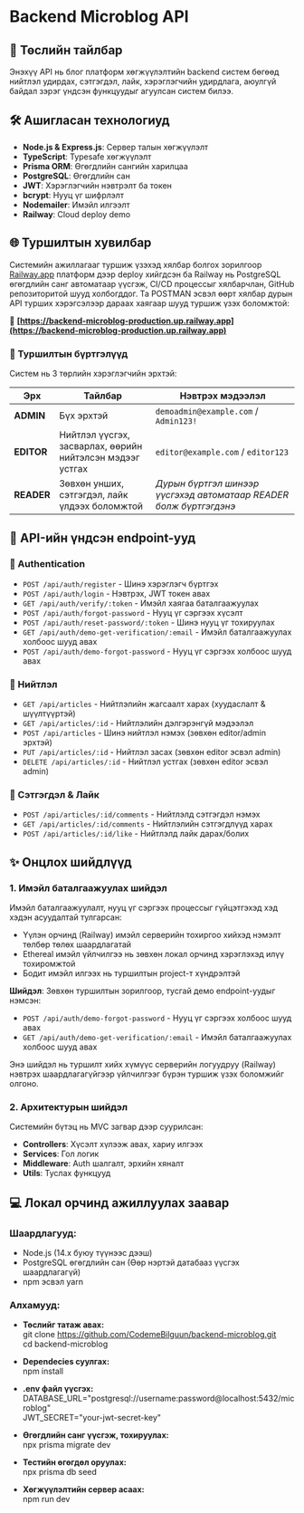 # Backend Microblog API

## 📌 Төслийн тайлбар

Энэхүү API нь блог платформ хөгжүүлэлтийн backend систем бөгөөд нийтлэл удирдах, сэтгэгдэл, лайк, хэрэглэгчийн удирдлага, аюулгүй байдал зэрэг үндсэн функцуудыг агуулсан систем билээ.

## 🛠️ Ашигласан технологиуд

- **Node.js & Express.js**: Сервер талын хөгжүүлэлт
- **TypeScript**: Typesafe хөгжүүлэлт
- **Prisma ORM**: Өгөгдлийн сангийн харилцаа
- **PostgreSQL**: Өгөгдлийн сан
- **JWT**: Хэрэглэгчийн нэвтрэлт ба токен
- **bcrypt**: Нууц үг шифрлэлт
- **Nodemailer**: Имэйл илгээлт
- **Railway**: Cloud deploy demo

## 🌐 Туршилтын хувилбар

Системийн ажиллагааг туршиж үзэхэд хялбар болгох зорилгоор [Railway.app](https://railway.app) платформ дээр deploy хийгдсэн ба Railway нь PostgreSQL өгөгдлийн санг автоматаар үүсгэж, CI/CD процессыг хялбарчлан, GitHub репозиторитой шууд холбогддог. Та POSTMAN эсвэл өөрт хялбар дурын API турших хэрэгсэлээр дараах хаягаар шууд туршиж үзэх боломжтой:

🔗 **[https://backend-microblog-production.up.railway.app](https://backend-microblog-production.up.railway.app)**

### 👤 Туршилтын бүртгэлүүд

Систем нь 3 төрлийн хэрэглэгчийн эрхтэй:

| Эрх        | Тайлбар                                                   | Нэвтрэх мэдээлэл                                                   |
| ---------- | --------------------------------------------------------- | ------------------------------------------------------------------ |
| **ADMIN**  | Бүх эрхтэй                                                | `demoadmin@example.com` / `Admin123!`                              |
| **EDITOR** | Нийтлэл үүсгэх, засварлах, өөрийн нийтэлсэн мэдээг устгах | `editor@example.com` / `editor123`                                 |
| **READER** | Зөвхөн унших, сэтгэгдэл, лайк үлдээх боломжтой            | _Дурын бүртгэл шинээр үүсгэхэд автоматаар READER болж бүртгэгдэнэ_ |

## 🔄 API-ийн үндсэн endpoint-ууд

### 🔐 Authentication

- `POST /api/auth/register` - Шинэ хэрэглэгч бүртгэх
- `POST /api/auth/login` - Нэвтрэх, JWT токен авах
- `GET /api/auth/verify/:token` - Имэйл хаягаа баталгаажуулах
- `POST /api/auth/forgot-password` - Нууц үг сэргээх хүсэлт
- `POST /api/auth/reset-password/:token` - Шинэ нууц үг тохируулах
- `GET /api/auth/demo-get-verification/:email` - Имэйл баталгаажуулах холбоос шууд авах
- `POST /api/auth/demo-forgot-password` - Нууц үг сэргээх холбоос шууд авах

### 📝 Нийтлэл

- `GET /api/articles` - Нийтлэлийн жагсаалт харах (хуудаслалт & шүүлтүүртэй)
- `GET /api/articles/:id` - Нийтлэлийн дэлгэрэнгүй мэдээлэл
- `POST /api/articles` - Шинэ нийтлэл нэмэх (зөвхөн editor/admin эрхтэй)
- `PUT /api/articles/:id` - Нийтлэл засах (зөвхөн editor эсвэл admin)
- `DELETE /api/articles/:id` - Нийтлэл устгах (зөвхөн editor эсвэл admin)

### 💬 Сэтгэгдэл & Лайк

- `POST /api/articles/:id/comments` - Нийтлэлд сэтгэгдэл нэмэх
- `GET /api/articles/:id/comments` - Нийтлэлийн сэтгэгдлүүд харах
- `POST /api/articles/:id/like` - Нийтлэлд лайк дарах/болих

## ✨ Онцлох шийдлүүд

### 1. Имэйл баталгаажуулах шийдэл

Имэйл баталгаажуулалт, нууц үг сэргээх процессыг гүйцэтгэхэд хэд хэдэн асуудалтай тулгарсан:

- Үүлэн орчинд (Railway) имэйл серверийн тохиргоо хийхэд нэмэлт төлбөр төлөх шаардлагатай
- Ethereal имэйл үйлчилгээ нь зөвхөн локал орчинд хэрэглэхэд илүү тохиромжтой
- Бодит имэйл илгээх нь туршилтын project-т хүндрэлтэй

**Шийдэл**: Зөвхөн туршилтын зорилгоор, тусгай демо endpoint-уудыг нэмсэн:

- `POST /api/auth/demo-forgot-password` - Нууц үг сэргээх холбоос шууд авах
- `GET /api/auth/demo-get-verification/:email` - Имэйл баталгаажуулах холбоос шууд авах

Энэ шийдэл нь туршилт хийх хүмүүс серверийн логуудруу (Railway) нэвтрэх шаардлагагүйгээр үйлчилгээг бүрэн туршиж үзэх боломжийг олгоно.

### 2. Архитектурын шийдэл

Системийн бүтэц нь MVC загвар дээр суурилсан:

- **Controllers**: Хүсэлт хүлээж авах, хариу илгээх
- **Services**: Гол логик
- **Middleware**: Auth шалгалт, эрхийн хяналт
- **Utils**: Туслах функцууд

## 💻 Локал орчинд ажиллуулах заавар

### Шаардлагууд:

- Node.js (14.x буюу түүнээс дээш)
- PostgreSQL өгөгдлийн сан (Өөр нэртэй датабааз үүсгэх шаардлагагүй)
- npm эсвэл yarn

### Алхамууд:

- **Төслийг татаж авах:**  
  git clone https://github.com/CodemeBilguun/backend-microblog.git  
  cd backend-microblog

- **Dependecies суулгах:**  
  npm install

- **.env файл үүсгэх:**  
  DATABASE_URL="postgresql://username:password@localhost:5432/microblog"  
  JWT_SECRET="your-jwt-secret-key"

- **Өгөгдлийн санг үүсгэж, тохируулах:**  
  npx prisma migrate dev

- **Тестийн өгөгдөл оруулах:**  
  npx prisma db seed

- **Хөгжүүлэлтийн сервер асаах:**  
  npm run dev
